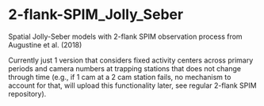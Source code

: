 # 2-flank-SPIM_Jolly_Seber
Spatial Jolly-Seber models with 2-flank SPIM observation process from Augustine et al. (2018)


Currently just 1 version that considers fixed activity centers across primary periods and camera numbers at trapping stations that does not change through time (e.g., if 1 cam at a 2 cam station fails, no mechanism to account for that, will upload this functionality later, see regular 2-flank SPIM repository).